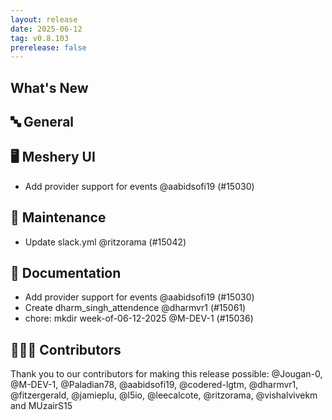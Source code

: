 ```yaml
---
layout: release
date: 2025-06-12
tag: v0.8.103
prerelease: false
---
```


## What's New
## 🔤 General
## 🖥 Meshery UI

- Add provider support for events @aabidsofi19 (#15030)

## 🧰 Maintenance

- Update slack.yml @ritzorama (#15042)

## 📖 Documentation

- Add provider support for events @aabidsofi19 (#15030)
- Create dharm_singh_attendence @dharmvr1 (#15061)
- chore: mkdir week-of-06-12-2025 @M-DEV-1 (#15036)

## 👨🏽‍💻 Contributors

Thank you to our contributors for making this release possible:
@Jougan-0, @M-DEV-1, @Paladian78, @aabidsofi19, @codered-lgtm, @dharmvr1, @fitzergerald, @jamieplu, @l5io, @leecalcote, @ritzorama, @vishalvivekm and MUzairS15


